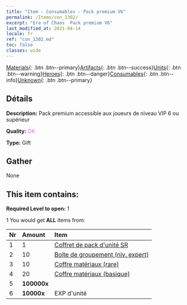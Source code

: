 ```yaml
---
title: "Item - Consumables - Pack premium V6"
permalink: /Items/con_1302/
excerpt: "Era of Chaos  Pack premium V6"
last_modified_at: 2021-04-14
locale: fr
ref: "con_1302.md"
toc: false
classes: wide
---
```

 [Materials](/fr/Items/){: .btn .btn--primary}[Artifacts](/fr/Items/Artifacts/){: .btn .btn--success}[Units](/fr/Items/Units/){: .btn .btn--warning}[Heroes](/fr/Items/Heroes/){: .btn .btn--danger}[Consumables](/fr/Items/Consumables/){: .btn .btn--info}[Unknown](/fr/Items/Unknown/){: .btn .btn--primary}

## Détails
 **Description:** Pack premium accessible aux joueurs de niveau VIP 6 ou supérieur

 **Quality:** <span style="color: #DA70D6">OK</span>

 **Type:** Gift

## Gather

  None

## This item contains:

 **Required Level to open:** 1

 1 You would get **ALL** items  from:

  | Nr | Amount |     Item    |
  |:---|:-------|:------------|
  | 1 | 1 | [Coffret de pack d'unité SR](/fr/Items/con_1319/) | 
  | 2 | 10 | [Boîte de groupement (niv. expert)](/fr/Items/con_776/) | 
  | 3 | 10 | [Coffre matériaux (rare)](/fr/Items/con_757/) | 
  | 4 | 20 | [Coffre matériaux (basique)](/fr/Items/con_756/) | 
  | 5 |  **100000x** | <i class="fas fa-coins"/> |  | 
  | 6 |  **10000x** | EXP d'unité |  | 
